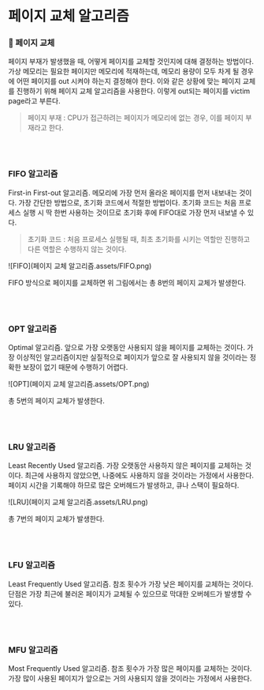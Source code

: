 # 페이지 교체 알고리즘

### 📜 페이지 교체

페이지 부재가 발생했을 때, 어떻게 페이지를 교체할 것인지에 대해 결정하는 방법이다. 가상 메모리는 필요한 페이지만 메모리에 적재하는데, 메모리 용량이 모두 차게 될 경우에 어떤 페이지를 out 시켜야 하는지 결정해야 한다.  이와 같은 상황에 맞는 페이지 교체를 진행하기 위해 페이지 교체 알고리즘을 사용한다. 이렇게 out되는 페이지를 victim page라고 부른다.

> 페이지 부재 : CPU가 접근하려는 페이지가 메모리에 없는 경우, 이를 페이지 부재라고 한다.

</br>

</br>

### FIFO 알고리즘

First-in First-out 알고리즘. 메모리에 가장 먼저 올라온 페이지를 먼저 내보내는 것이다. 가장 간단한 방법으로, 초기화 코드에서 적절한 방법이다. 초기화 코드는 처음 프로세스 실행 시 딱 한번 사용하는 것이므로 초기화 후에 FIFO대로 가장 먼저 내보낼 수 있다.

> 초기화 코드 : 처음 프로세스 실행될 때, 최초 초기화를 시키는 역할만 진행하고 다른 역할은 수행하지 않는 것이다.

![FIFO](페이지 교체 알고리즘.assets/FIFO.png)

FIFO 방식으로 페이지를 교체하면 위 그림에서는 총 8번의 페이지 교체가 발생한다.

</br>

</br>

### OPT 알고리즘

Optimal 알고리즘. 앞으로 가장 오랫동안 사용되지 않을 페이지를 교체하는 것이다. 가장 이상적인 알고리즘이지만 실질적으로 페이지가 앞으로 잘 사용되지 않을 것이라는 정확한 보장이 없기 때문에 수행하기 어렵다.

![OPT](페이지 교체 알고리즘.assets/OPT.png)

총 5번의 페이지 교체가 발생한다.

</br>

</br>

### LRU 알고리즘

Least Recently Used 알고리즘. 가장 오랫동안 사용하지 않은 페이지를 교체하는 것이다. 최근에 사용하지 않았으면, 나중에도 사용하지 않을 것이라는 가정에서 사용한다. 페이지 시간을 기록해야 하므로 많은 오버헤드가 발생하고, 큐나 스택이 필요하다.

![LRU](페이지 교체 알고리즘.assets/LRU.png)

총 7번의 페이지 교체가 발생한다.

</br>

</br>

### LFU 알고리즘

Least Frequently Used 알고리즘. 참조 횟수가 가장 낮은 페이지를 교체하는 것이다. 단점은 가장 최근에 불러온 페이지가 교체될 수 있으므로 막대한 오버헤드가 발생할 수 있다.

</br>

</br>

### MFU 알고리즘

Most Frequently Used 알고리즘. 참조 횟수가 가장 많은 페이지를 교체하는 것이다. 가장 많이 사용된 페이지가 앞으로는 거의 사용되지 않을 것이라는 가정에서 사용한다.

